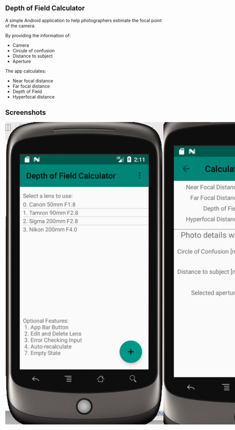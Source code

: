 ## Depth of Field Calculator

A simple Android application to help photographers estimate the focal point of the camera. 

By providing the information of:
- Camera
- Circule of confusion
- Distance to subject
- Aperture

The app calculates:
- Near focal distance
- Far focal distance
- Depth of Field
- Hyperfocal distance

## Screenshots

<div align="center">
	<div style="display:flex;">
  		<img src="./screenshots/Home.png">
  		<img src="./screenshots/enterValues.png">
  		<img src="./screenshots/result.png">
	</div>
</div>